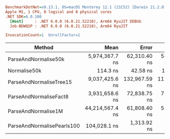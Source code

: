 ``` ini

BenchmarkDotNet=v0.13.1, OS=macOS Monterey 12.1 (21C52) [Darwin 21.2.0]
Apple M1, 1 CPU, 8 logical and 8 physical cores
.NET SDK=6.0.100
  [Host]     : .NET 6.0.0 (6.0.21.52210), Arm64 RyuJIT DEBUG
  Job-BDWQSP : .NET 6.0.0 (6.0.21.52210), Arm64 RyuJIT

InvocationCount=1  UnrollFactor=1  

```
|                     Method |            Mean |         Error |       StdDev |           Median |
|--------------------------- |----------------:|--------------:|-------------:|-----------------:|
|       ParseAndNormalise50k |  5,974,367.7 ns |  62,310.40 ns |  58,285.2 ns |  5,973,770.50 ns |
|               Normalise50k |        114.3 ns |      42.58 ns |     118.0 ns |         83.00 ns |
|    ParseAndNormaliseTree15 |  9,037,425.6 ns | 132,967.59 ns | 117,872.3 ns |  9,068,521.00 ns |
|     ParseAndNormaliseFact8 |  3,931,658.6 ns |  72,838.75 ns |  71,537.4 ns |  3,920,249.50 ns |
|        ParseAndNormalise1M | 44,214,567.4 ns |  61,808.40 ns |  51,612.8 ns | 44,206,542.00 ns |
| ParseAndNormalisePearls100 |    104,028.1 ns |   1,313.92 ns |   1,025.8 ns |    104,292.00 ns |

